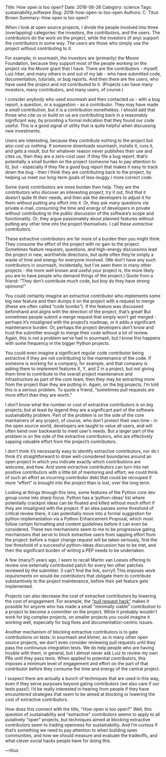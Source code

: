 Title: How open is too open?
Date: 2018-06-26
Category: science
Tags: sustainability,software
Slug: 2018-how-open-is-too-open
Authors: C. Titus Brown
Summary: How open is too open?

When I look at open source projects, I divide the people involved into
three (overlapping) categories: the investors, the contributors, and
the users. The contributors do the work on the project, while the
investors (if any) support the contributors in some way. The users are
those who simply use the project without contributing to it.

For example, in sourmash, the investors are (primarily) the Moore
Foundation, because they support most of the people working on the
project via the Moore grant that I have. There are the contributors -
myself, Luiz Irber, and many others in and out of my lab - who have
submitted code, documentation, tutorials, or bug reports. And then
there are the users, who have used the project and not contributed to
it. (Projects can have many investors, many contributors, and many
users, of course.)

I consider anybody who used sourmash and then contacted us - with a
bug report, a question, or a suggestion - as a contributor. They may
have made a *small* contribution, but it is a contribution
nonetheless. I should add that those who cite us or build on us are
contributing back in a reasonably significant way, by
providing a formal indication that they found our code useful. This is
a good signal of utility that is quite helpful when discussing new
investments.

Users are interesting, because they *contribute* nothing to
the project but also *cost us nothing*. If someone downloads sourmash,
installs it, runs it, and gets a result, but for whatever reason never
publishes their use and cites us, then they are a zero-cost user. If
they file a bug report, that’s potentially a small burden on the
project (someone has to pay attention to it), but - especially if they
file a *good* bug report that makes it easy to track down the bug -
then I think they are contributing back to the project, by helping us
meet our long-term goals of less-buggy / more correct code.

Some (rare) contributors are more burden then help. They are the
contributors who discover an interesting project, try it out, find
that it doesn’t quite fit their needs, and then ask the developers
to adjust it for them without putting any effort into it. Or, they ask
many questions via private e-mail, consuming the time and energy of
developers in private without contributing to the public discussion of
the software’s scope and functionality.  Or, they argue passionately
about planned features without putting any other time into the project
themselves. I call these *extractive* contributors.

These extractive contributors are far more of a burden then you might
think.  They consume the effort of the project with no gain to the
project. Sometimes feature requests, questions, and high-energy
discussions lead the project in new, worthwhile directions, but quite
often they’re simply a waste of time and energy for everyone
involved. (We don’t have any such contributors in sourmash,
incidentally, but I’ve seen them in many other projects - the more
well known and useful your project is, the more likely you are to have
people who demand things of the project.) Quote from a friend: “They
don’t contribute much code, but boy do they have strong opinions!"

You could certainly imagine an extractive contributor who implements
some big new feature and then dumps it on the project with a request
to merge (these are often called “code bombs”). If the feature was
discussed beforehand and aligns with the direction of the project,
that’s great!  But sometimes people submit a merge request that simply
won’t get merged - perhaps it’s misaligned with the project’s
roadmap, or it adds a significant maintenance burden. Or, perhaps
the project developers don’t know and trust the submitter enough to
merge their code without a lot of review.  Again, this is not a
problem we’ve had in sourmash, but I know this happens with some
frequency in the bigger Python projects.

You could even imagine a significant regular code contributor being
extractive if they are not contributing to the maintenance of the
code.  If someone is working for a company, for example, and that
company is asking them to implement features X, Y, and Z in a project,
but not giving them time to contribute to the overall project
maintenance and infrastructure as part of the core team, then they may
be extracting more from the project than they are putting in. Again,
on the big projects, I’m told this is a serious problem. To quote a
friend, “sometimes pull requests are more effort than they are worth."

I don’t know what the number or cost of extractive contributors is on
big projects, but at least by legend they are a significant part of
the software sustainability problem. Part of the problem is on the
side of the core maintainers of any project, of course, who don’t
protect their own time - in the open source world, developers are
taught to value all users, and will often bend over backwards to meet
user’s needs. But a larger part of the problem is on the side of the
extractive contributors, who are effectively sapping valuable effort
from the project’s contributors.

I don’t think it’s necessarily easy to identify extractive
contributors, nor do I think it’s straightforward to draw
well-considered boundaries around an open project in which you
indicate exactly which contributions are welcome, and how. And some
extractive contributors can turn into net positive contributors with a
little bit of mentoring and effort; we could think of such an effort
as incurring contributor debt that could be recouped if more "effort" is
brought into the project than is lost, over the long term.

Looking at things through this lens, some features of the Python core
dev group come into sharp focus. Python has a ‘python-ideas’ list
where potentially crackpot ideas can be floated and killed without
much effort if they are misaligned with the project. If an idea passes
some threshold of critical review there, it can potentially move into
a formal suggestion for python implementation via a Python Enhancement
Proposal, which must follow certain formatting and content guidelines
before it can even be considered.  These two mechanisms seem to me to
be progressive gating mechanisms that serve to block extractive users
from sapping effort from the project: before a major change request
will be taken seriously, first the low threshold of a successful
python-ideas discussion has to be met, and then the significant burden
of writing a PEP needs to be undertaken.

A few (many?) years ago, I seem to recall Martin van Loewis offering
to review one externally contributed patch for every ten other patches
reviewed by the submitter. (I can’t find the link, sorry!) This imposes
*work requirements* on would-be contributors that obligate them to
contribute substantively to the project maintenance, before their
pet feature gets implemented.

Projects can also decrease the cost of extractive contributors by
lowering the cost of engagement. For example, the
[“pull request hack”](https://news.ycombinator.com/item?id=5357417)
makes it possible for anyone who has made a small "minimally viable"
contribution to a project to become a committer on the project. While
it probably wouldn't work for big complex projects, on smaller
projects you could imagine it working well, especially for bug fixes
and documentation-centric issues.

Another mechanism of blocking extractive contributors is to gate
contributions on tests: in sourmash and khmer, as in many other open
source projects, we don’t even consider reviewing pull requests until
they pass the continuous integration tests. We do help people who are
having trouble with them, in general, but I almost never ask Luiz to
review my own PRs until they pass tests.  When applied to potential
contributors, this imposes a minimum level of engagement and effort on
the part of that contributor before they consume the time and energy
of the central project.

I suspect there are actually a bunch of techniques that are used in
this way, even if they serve purposes beyond gating contributors (we
also care if our tests pass!). I’d be really interested in hearing
from people if they have encountered strategies that seem to be aimed
at blocking or lowering the cost of extractive contributors.

How does this connect with the title, "How open is too open?" Well,
this question of sustainability and "extractive" contributors seems to
apply to all putatively "open" projects, but techniques aimed at
blocking extractive contributors seem to trading openness for
sustainability. And I’m curious if that’s something we need to pay
attention to when building open communities, and how we should measure and
evaluate the tradeoffs, and what clever social hacks people have for
doing this.

—titus
